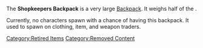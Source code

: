 The **Shopkeepers Backpack** is a very large
[Backpack](Backpacks.md "wikilink"). It weighs half of the [](Shopkeepers_goods_bag.md).

Currently, no characters spawn with a chance of having this backpack. It
used to spawn on clothing, item, and weapon traders.

[Category:Retired Items](Category:Retired_Items "wikilink")
[Category:Removed Content](Category:Removed_Content "wikilink")